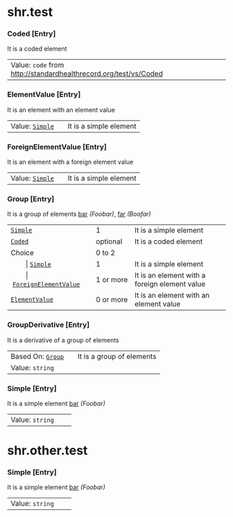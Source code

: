 # shr.test

### <a name="Coded"></a>Coded [Entry]
It is a coded element

|  |  |  |
| --- | --- | --- |
| Value:&nbsp;`code` from http://standardhealthrecord.org/test/vs/Coded |  |  |

### <a name="ElementValue"></a>ElementValue [Entry]
It is an element with an element value

|  |  |  |
| --- | --- | --- |
| Value:&nbsp;[`Simple`](#Simple) |  | It is a simple element |

### <a name="ForeignElementValue"></a>ForeignElementValue [Entry]
It is an element with a foreign element value

|  |  |  |
| --- | --- | --- |
| Value:&nbsp;[`Simple`](../other/test/index.md#Simple) |  | It is a simple element |

### <a name="Group"></a>Group [Entry]
It is a group of elements [bar](http://foo.org/bar) _(Foobar)_, [far](http://boo.org/far) _(Boofar)_

|  |  |  |
| --- | --- | --- |
| [`Simple`](#Simple) | 1 | It is a simple element |
| [`Coded`](#Coded) | optional | It is a coded element |
| Choice | 0&nbsp;to&nbsp;2 |  |
| &nbsp;&nbsp;&nbsp;&nbsp;&nbsp;&nbsp;&nbsp;&nbsp;\|&nbsp;[`Simple`](../other/test/index.md#Simple) | 1 | It is a simple element |
| &nbsp;&nbsp;&nbsp;&nbsp;&nbsp;&nbsp;&nbsp;&nbsp;\|&nbsp;[`ForeignElementValue`](#ForeignElementValue) | 1&nbsp;or&nbsp;more | It is an element with a foreign element value |
| [`ElementValue`](#ElementValue) | 0&nbsp;or&nbsp;more | It is an element with an element value |

### <a name="GroupDerivative"></a>GroupDerivative [Entry]
It is a derivative of a group of elements

|  |  |  |
| --- | --- | --- |
| Based&nbsp;On:&nbsp;[`Group`](#Group) |  | It is a group of elements |
| Value:&nbsp;`string` |  |  |

### <a name="Simple"></a>Simple [Entry]
It is a simple element [bar](http://foo.org/bar) _(Foobar)_

|  |  |  |
| --- | --- | --- |
| Value:&nbsp;`string` |  |  |

# shr.other.test

### <a name="Simple"></a>Simple [Entry]
It is a simple element [bar](http://foo.org/bar) _(Foobar)_

|  |  |  |
| --- | --- | --- |
| Value:&nbsp;`string` |  |  |